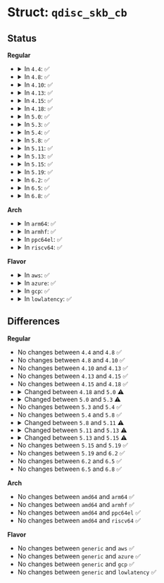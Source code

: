 # Struct: <code>qdisc_skb_cb</code>

## Status
<b>Regular</b>
<ul>
<li>
<details>
<summary>In <code>4.4</code>: ✅</summary>

```c
struct qdisc_skb_cb {
    unsigned int pkt_len;
    u16 slave_dev_queue_mapping;
    u16 tc_classid;
    unsigned char data[20];
};
```
</details>
</li>
<li>
<details>
<summary>In <code>4.8</code>: ✅</summary>

```c
struct qdisc_skb_cb {
    unsigned int pkt_len;
    u16 slave_dev_queue_mapping;
    u16 tc_classid;
    unsigned char data[20];
};
```
</details>
</li>
<li>
<details>
<summary>In <code>4.10</code>: ✅</summary>

```c
struct qdisc_skb_cb {
    unsigned int pkt_len;
    u16 slave_dev_queue_mapping;
    u16 tc_classid;
    unsigned char data[20];
};
```
</details>
</li>
<li>
<details>
<summary>In <code>4.13</code>: ✅</summary>

```c
struct qdisc_skb_cb {
    unsigned int pkt_len;
    u16 slave_dev_queue_mapping;
    u16 tc_classid;
    unsigned char data[20];
};
```
</details>
</li>
<li>
<details>
<summary>In <code>4.15</code>: ✅</summary>

```c
struct qdisc_skb_cb {
    unsigned int pkt_len;
    u16 slave_dev_queue_mapping;
    u16 tc_classid;
    unsigned char data[20];
};
```
</details>
</li>
<li>
<details>
<summary>In <code>4.18</code>: ✅</summary>

```c
struct qdisc_skb_cb {
    unsigned int pkt_len;
    u16 slave_dev_queue_mapping;
    u16 tc_classid;
    unsigned char data[20];
};
```
</details>
</li>
<li>
<details>
<summary>In <code>5.0</code>: ✅</summary>

```c
struct qdisc_skb_cb {
    unsigned int pkt_len;
    u16 slave_dev_queue_mapping;
    u16 tc_classid;
    struct bpf_flow_keys *flow_keys;
    unsigned char data[20];
};
```
</details>
</li>
<li>
<details>
<summary>In <code>5.3</code>: ✅</summary>

```c
struct qdisc_skb_cb {
    unsigned int pkt_len;
    u16 slave_dev_queue_mapping;
    u16 tc_classid;
    unsigned char data[20];
};
```
</details>
</li>
<li>
<details>
<summary>In <code>5.4</code>: ✅</summary>

```c
struct qdisc_skb_cb {
    unsigned int pkt_len;
    u16 slave_dev_queue_mapping;
    u16 tc_classid;
    unsigned char data[20];
};
```
</details>
</li>
<li>
<details>
<summary>In <code>5.8</code>: ✅</summary>

```c
struct qdisc_skb_cb {
    unsigned int pkt_len;
    u16 slave_dev_queue_mapping;
    u16 tc_classid;
    unsigned char data[20];
};
```
</details>
</li>
<li>
<details>
<summary>In <code>5.11</code>: ✅</summary>

```c
struct qdisc_skb_cb {
    unsigned int pkt_len;
    u16 slave_dev_queue_mapping;
    u16 tc_classid;
    unsigned char data[20];
    u16 mru;
};
```
</details>
</li>
<li>
<details>
<summary>In <code>5.13</code>: ✅</summary>

```c
struct qdisc_skb_cb {
    unsigned int pkt_len;
    u16 slave_dev_queue_mapping;
    u16 tc_classid;
    unsigned char data[20];
    u16 mru;
    bool post_ct;
};
```
</details>
</li>
<li>
<details>
<summary>In <code>5.15</code>: ✅</summary>

```c
struct qdisc_skb_cb {
    unsigned int pkt_len;
    u16 slave_dev_queue_mapping;
    u16 tc_classid;
    unsigned char data[20];
};
```
</details>
</li>
<li>
<details>
<summary>In <code>5.19</code>: ✅</summary>

```c
struct qdisc_skb_cb {
    unsigned int pkt_len;
    u16 slave_dev_queue_mapping;
    u16 tc_classid;
    unsigned char data[20];
};
```
</details>
</li>
<li>
<details>
<summary>In <code>6.2</code>: ✅</summary>

```c
struct qdisc_skb_cb {
    unsigned int pkt_len;
    u16 slave_dev_queue_mapping;
    u16 tc_classid;
    unsigned char data[20];
};
```
</details>
</li>
<li>
<details>
<summary>In <code>6.5</code>: ✅</summary>

```c
struct qdisc_skb_cb {
    unsigned int pkt_len;
    u16 slave_dev_queue_mapping;
    u16 tc_classid;
    unsigned char data[20];
};
```
</details>
</li>
<li>
<details>
<summary>In <code>6.8</code>: ✅</summary>

```c
struct qdisc_skb_cb {
    unsigned int pkt_len;
    u16 slave_dev_queue_mapping;
    u16 tc_classid;
    unsigned char data[20];
};
```
</details>
</li>
</ul>
<b>Arch</b>
<ul>
<li>
<details>
<summary>In <code>arm64</code>: ✅</summary>

```c
struct qdisc_skb_cb {
    unsigned int pkt_len;
    u16 slave_dev_queue_mapping;
    u16 tc_classid;
    unsigned char data[20];
};
```
</details>
</li>
<li>
<details>
<summary>In <code>armhf</code>: ✅</summary>

```c
struct qdisc_skb_cb {
    unsigned int pkt_len;
    u16 slave_dev_queue_mapping;
    u16 tc_classid;
    unsigned char data[20];
};
```
</details>
</li>
<li>
<details>
<summary>In <code>ppc64el</code>: ✅</summary>

```c
struct qdisc_skb_cb {
    unsigned int pkt_len;
    u16 slave_dev_queue_mapping;
    u16 tc_classid;
    unsigned char data[20];
};
```
</details>
</li>
<li>
<details>
<summary>In <code>riscv64</code>: ✅</summary>

```c
struct qdisc_skb_cb {
    unsigned int pkt_len;
    u16 slave_dev_queue_mapping;
    u16 tc_classid;
    unsigned char data[20];
};
```
</details>
</li>
</ul>
<b>Flavor</b>
<ul>
<li>
<details>
<summary>In <code>aws</code>: ✅</summary>

```c
struct qdisc_skb_cb {
    unsigned int pkt_len;
    u16 slave_dev_queue_mapping;
    u16 tc_classid;
    unsigned char data[20];
};
```
</details>
</li>
<li>
<details>
<summary>In <code>azure</code>: ✅</summary>

```c
struct qdisc_skb_cb {
    unsigned int pkt_len;
    u16 slave_dev_queue_mapping;
    u16 tc_classid;
    unsigned char data[20];
};
```
</details>
</li>
<li>
<details>
<summary>In <code>gcp</code>: ✅</summary>

```c
struct qdisc_skb_cb {
    unsigned int pkt_len;
    u16 slave_dev_queue_mapping;
    u16 tc_classid;
    unsigned char data[20];
};
```
</details>
</li>
<li>
<details>
<summary>In <code>lowlatency</code>: ✅</summary>

```c
struct qdisc_skb_cb {
    unsigned int pkt_len;
    u16 slave_dev_queue_mapping;
    u16 tc_classid;
    unsigned char data[20];
};
```
</details>
</li>
</ul>

## Differences
<b>Regular</b>
<ul>
<li>
No changes between <code>4.4</code> and <code>4.8</code> ✅
</li>
<li>
No changes between <code>4.8</code> and <code>4.10</code> ✅
</li>
<li>
No changes between <code>4.10</code> and <code>4.13</code> ✅
</li>
<li>
No changes between <code>4.13</code> and <code>4.15</code> ✅
</li>
<li>
No changes between <code>4.15</code> and <code>4.18</code> ✅
</li>
<li>
<details>
<summary>Changed between <code>4.18</code> and <code>5.0</code> ⚠️</summary>
<ul>
<li>
<b>Field added. </b>
<code>struct bpf_flow_keys *flow_keys</code>
</li>
</ul>
</details>
</li>
<li>
<details>
<summary>Changed between <code>5.0</code> and <code>5.3</code> ⚠️</summary>
<ul>
<li>
<b>Field removed. </b>
<code>struct bpf_flow_keys *flow_keys</code>
</li>
</ul>
</details>
</li>
<li>
No changes between <code>5.3</code> and <code>5.4</code> ✅
</li>
<li>
No changes between <code>5.4</code> and <code>5.8</code> ✅
</li>
<li>
<details>
<summary>Changed between <code>5.8</code> and <code>5.11</code> ⚠️</summary>
<ul>
<li>
<b>Field added. </b>
<code>u16 mru</code>
</li>
</ul>
</details>
</li>
<li>
<details>
<summary>Changed between <code>5.11</code> and <code>5.13</code> ⚠️</summary>
<ul>
<li>
<b>Field added. </b>
<code>bool post_ct</code>
</li>
</ul>
</details>
</li>
<li>
<details>
<summary>Changed between <code>5.13</code> and <code>5.15</code> ⚠️</summary>
<ul>
<li>
<b>Field removed. </b>
<code>u16 mru</code>
</li>
<li>
<b>Field removed. </b>
<code>bool post_ct</code>
</li>
</ul>
</details>
</li>
<li>
No changes between <code>5.15</code> and <code>5.19</code> ✅
</li>
<li>
No changes between <code>5.19</code> and <code>6.2</code> ✅
</li>
<li>
No changes between <code>6.2</code> and <code>6.5</code> ✅
</li>
<li>
No changes between <code>6.5</code> and <code>6.8</code> ✅
</li>
</ul>
<b>Arch</b>
<ul>
<li>
No changes between <code>amd64</code> and <code>arm64</code> ✅
</li>
<li>
No changes between <code>amd64</code> and <code>armhf</code> ✅
</li>
<li>
No changes between <code>amd64</code> and <code>ppc64el</code> ✅
</li>
<li>
No changes between <code>amd64</code> and <code>riscv64</code> ✅
</li>
</ul>
<b>Flavor</b>
<ul>
<li>
No changes between <code>generic</code> and <code>aws</code> ✅
</li>
<li>
No changes between <code>generic</code> and <code>azure</code> ✅
</li>
<li>
No changes between <code>generic</code> and <code>gcp</code> ✅
</li>
<li>
No changes between <code>generic</code> and <code>lowlatency</code> ✅
</li>
</ul>
